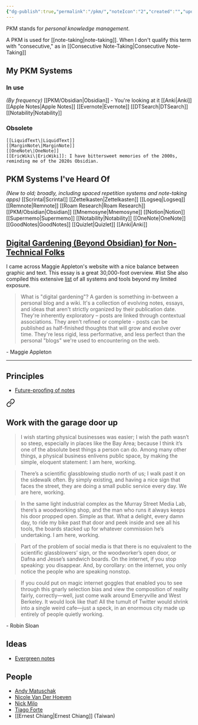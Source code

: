 ```yaml
---
{"dg-publish":true,"permalink":"/pkm/","noteIcon":"2","created":"","updated":""}
---
```


PKM stands for *personal knowledge management*.

A PKM is used for [[note-taking\|note-taking]]. When I don't qualify this term with "consecutive," as in [[Consecutive Note-Taking\|Consecutive Note-Taking]]

## My PKM Systems

### In use
*(By frequency)*
	[[PKM/Obsidian\|Obsidian]] - You're looking at it
	[[Anki\|Anki]]
	[[Apple Notes\|Apple Notes]]
	[[Evernote\|Evernote]]
	[[DTSearch\|DTSearch]]
	[[Notability\|Notability]]
	
### Obsolete
	[[LiquidText\|LiquidText]]
	[[MarginNote\|MarginNote]]
	[[OneNote\|OneNote]]
	[[EricWiki\|EricWiki]]: I have bittersweet memories of the 2000s, reminding me of the 2020s Obsidian.

## PKM Systems I've Heard Of
*(New to old; broadly, including spaced repetition systems and note-taking apps)*
	[[Scrintal\|Scrintal]]
	[[Zettelkasten\|Zettelkasten]]
	[[Logseq\|Logseq]]
	[[Remnote\|Remnote]]
	[[Roam Research\|Roam Research]]
	[[PKM/Obsidian\|Obsidian]]
	[[Mnemosyne\|Mnemosyne]]
	[[Notion\|Notion]]
	[[Supermemo\|Supermemo]]
	[[Notability\|Notability]]
	[[OneNote\|OneNote]]
	[[GoodNotes\|GoodNotes]]
	[[Quizlet\|Quizlet]]
	[[Anki\|Anki]]

## [Digital Gardening (Beyond Obsidian) for Non-Technical Folks](https://maggieappleton.com/nontechnical-gardening)

I came across Maggie Appleton's website with a nice balance between graphic and text. This essay is a great 30,000-foot overview. #list She also compiled this extensive [list](https://github.com/MaggieAppleton/digital-gardeners) of all systems and tools beyond my limited exposure.

> What is "digital gardening"?
> A garden is something in-between a personal blog and a wiki. It's a collection of evolving notes, essays, and ideas that aren't strictly organized by their publication date. They're inherently exploratory – posts are linked through contextual associations. They aren't refined or complete - posts can be published as half-finished thoughts that will grow and evolve over time. They're less rigid, less performative, and less perfect than the personal "blogs" we're used to encountering on the web.

\- Maggie Appleton

---
## Principles

- [Future-proofing of notes](https://www.reddit.com/r/ObsidianMD/comments/srydoj/on_the_concept_of_futureproofing_of_notes_in/)


<div class="transclusion internal-embed is-loaded"><a class="markdown-embed-link" href="/this-digital-garden-s-raison-d-etre/#e9914e" aria-label="Open link"><svg xmlns="http://www.w3.org/2000/svg" width="24" height="24" viewBox="0 0 24 24" fill="none" stroke="currentColor" stroke-width="2" stroke-linecap="round" stroke-linejoin="round" class="svg-icon lucide-link"><path d="M10 13a5 5 0 0 0 7.54.54l3-3a5 5 0 0 0-7.07-7.07l-1.72 1.71"></path><path d="M14 11a5 5 0 0 0-7.54-.54l-3 3a5 5 0 0 0 7.07 7.07l1.71-1.71"></path></svg></a><div class="markdown-embed">



## Work with the garage door up

</div></div>


> I wish starting physical businesses was easier; I wish the path wasn’t so steep, especially in places like the Bay Area; because I think it’s one of the absolute best things a person can do. Among many other things, a physical business enlivens public space, by making the simple, eloquent statement: I am here, working.

> There’s a scientific glassblowing studio north of us; I walk past it on the sidewalk often. By simply existing, and having a nice sign that faces the street, they are doing a small public service every day. We are here, working.

> In the same light industrial complex as the Murray Street Media Lab, there’s a woodworking shop, and the man who runs it always keeps his door propped open. Simple as that. What a delight, every damn day, to ride my bike past that door and peek inside and see all his tools, the boards stacked up for whatever commission he’s undertaking. I am here, working.

> Part of the problem of social media is that there is no equivalent to the scientific glassblowers’ sign, or the woodworker’s open door, or Dafna and Jesse’s sandwich boards. On the internet, if you stop speaking: you disappear. And, by corollary: on the internet, you only notice the people who are speaking nonstop.

> If you could put on magic internet goggles that enabled you to see through this gnarly selection bias and view the composition of reality fairly, correctly—well, just come walk around Emeryville and West Berkeley. It would look like that! All the tumult of Twitter would shrink into a single weird cafe—just a speck, in an enormous city made up entirely of people quietly working.

\- Robin Sloan

## Ideas

- [Evergreen notes](https://medium.com/pm%E7%9A%84%E7%94%9F%E7%94%A2%E5%8A%9B%E5%B7%A5%E5%85%B7%E7%AE%B1/%E4%BB%80%E9%BA%BC%E6%98%AF-evergreen-note-%E9%95%B7%E9%9D%92%E7%AD%86%E8%A8%98-5f0b2c7b6547)

## People

- [Andy Matuschak](https://notes.andymatuschak.org/About_these_notes)
- [Nicole Van Der Hoeven](https://nicolevanderhoeven.com/)
- [Nick Milo](https://www.linkingyourthinking.com/)
- [Tiago Forte](https://fortelabs.com/)
- [[Ernest Chiang\|Ernest Chiang]] (Taiwan)
